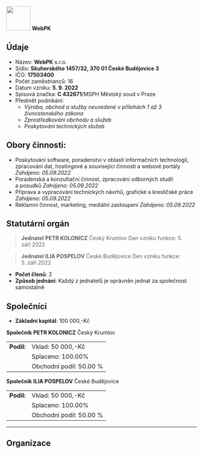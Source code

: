 
<div style="width:full;">
    <img src="https://webpk.cz/favicon.svg" alt="" style="width:4rem; height:4rem;" />
    <strong>WebPK</strong>
</div>

## Údaje

- Název: **WebPK** s.r.o.
- Sídlo: **Skuherského 1457/32, 370 01 České Budějovice 3**
- IČO: **17503400**
- Počet zaměstnanců: 16
- Datum vzniku: **5. 9. 2022**
- Spisová značka: **C 432671**/MSPH Městský soud v Praze
- Předmět podnikání:
	- *Výroba, obchod a služby neuvedené v přílohách 1 až 3 živnostenského zákona*
	- *Zprostředkování obchodu a služeb*
	- *Poskytování technických služeb*

## Obory činnosti:

- Poskytování software, poradenství v oblasti informačních technologií, zpracování dat, hostingové a související činnosti a webové portály *Zahájeno: 05.09.2022*
- Poradenská a konzultační činnost, zpracování odborných studií a posudků *Zahájeno: 05.09.2022*
- Příprava a vypracování technických návrhů, grafické a kresličské práce *Zahájeno: 05.09.2022*
- Reklamní činnost, marketing, mediální zastoupení *Zahájeno: 05.09.2022*

## Statutární orgán

> **Jednatel**
> 	**PETR KOLONICZ**
> 	Český Krumlov
> 	Den vzniku funkce: 5. září 2022

> **Jednatel**
> 	**ILIA POSPELOV**
> 	České Budějovice
> 	Den vzniku funkce: 5. září 2022

- **Počet členů**:  2
- **Způsob jednání**: Každý z jednatelů je oprávněn jednat za společnost samostatně

## Společníci

- **Základní kapitál**: 100 000,-Kč

**Společník**
	**PETR KOLONICZ**
	Český Krumlov

|   |   |
|---|---|
|**Podíl:**|Vklad: 50 000,-Kč|
||Splaceno: 100.00%|
||Obchodní podíl: 50.00 %|

**Společník**
	**ILIA POSPELOV**
	České Budějovice

|   |   |
|---|---|
|**Podíl:**|Vklad: 50 000,-Kč|
||Splaceno: 100.00%|
||Obchodní podíl: 50.00 %|

---

## Organizace
 
